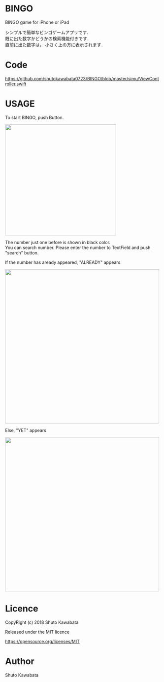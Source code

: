 # BINGO
BINGO game for iPhone or iPad

シンプルで簡単なビンゴゲームアプリです．<br>
既に出た数字かどうかの検索機能付きです．<br>
直前に出た数字は， 小さく上の方に表示されます．

# Code
https://github.com/shutokawabata0723/BINGO/blob/master/simu/ViewController.swift


# USAGE
 To start BINGO, push Button. 
 
 <img src="http://seoconsultant.sakura.ne.jp/shuto/data/fig/bingo-start.png" width="360px">
 
 The number just one before is shown in black color.<br>
 You can search number. Please enter the number to TextField and push "search" button.
 
 If the number has aready appeared, "ALREADY" appears.
 
 <img src="http://seoconsultant.sakura.ne.jp/shuto/data/fig/bingo-already.png" width="500px">

 Else, "YET" appears
 
 <img src="http://seoconsultant.sakura.ne.jp/shuto/data/fig/bingo-yet.png" width="500px">
 
# Licence
CopyRight (c) 2018 Shuto Kawabata

Released under the MIT licence

https://opensource.org/licenses/MIT

# Author
Shuto Kawabata
